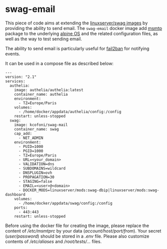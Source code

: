 # swag-email

This piece of code aims at extending the [linuxserver/swag images](https://github.com/linuxserver/docker-swag) by providing the ability to send email. The `swag-email` docker image add [msmtp](https://wiki.debian.org/msmtp) package to the underlying [alpine OS](https://www.alpinelinux.org/) and the related configuration files, as well as the way to test sending email.

The ability to send email is particularly useful for [fail2ban](https://www.fail2ban.org/wiki/index.php/Main_Page) for notifying events.

It can be used in a compose file as described below:

	---
	version: "2.1"
	services:
	  authelia:
	    image: authelia/authelia:latest
	    container_name: authelia
	    environment:
	      - TZ=Europe/Paris    
	    volumes:
	      - /home/docker/appdata/authelia/config:/config
	    restart: unless-stopped      
	  swag:
	    image: kcofoni/swag-mail
	    container_name: swag
	    cap_add:
	      - NET_ADMIN
	    environment:
	      - PUID=1000
	      - PGID=1000
	      - TZ=Europe/Paris
	      - URL=<your_domain>
	      - VALIDATION=dns
	      - SUBDOMAINS=wildcard
	      - DNSPLUGIN=ovh
	      - PROPAGATION=30
	      - STAGING=false
	      - EMAIL=<user>@<domain>
	      - DOCKER_MODS=linuxserver/mods:swag-dbip|linuxserver/mods:swag-dashboard
	    volumes:
	      - /home/docker/appdata/swag/config:/config
	    ports:
	      - 443:443
	    restart: unless-stopped

Before using the docker file for creating the image, please replace the content of */etc/msmtprc* by your data (*account/host/port/from*). Your secret (*user/password*) should be stored in a *.env* file. Please also customize contents of */etc/aliases* and */root/tests/...* files.
